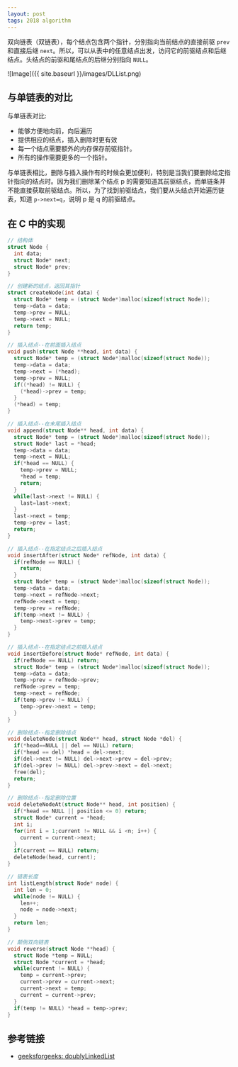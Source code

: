 ```yaml
---
layout: post
tags: 2018 algorithm
---
```

双向链表（双链表），每个结点包含两个指针，分别指向当前结点的直接前驱 `prev` 和直接后继 `next`。所以，可以从表中的任意结点出发，访问它的前驱结点和后继结点。头结点的前驱和尾结点的后继分别指向 `NULL`。

![Image]({{ site.baseurl }}/images/DLList.png)

## 与单链表的对比

与单链表对比:

- 能够方便地向前，向后遍历
- 提供相应的结点，插入删除时更有效
- 每一个结点需要额外的内存保存前驱指针。
- 所有的操作需要更多的一个指针。

与单链表相比，删除与插入操作有的时候会更加便利，特别是当我们要删除给定指针指向的结点时。因为我们删除某个结点 p 的需要知道其前驱结点，而单链条并不能直接获取前驱结点。所以，为了找到前驱结点，我们要从头结点开始遍历链表，知道 `p->next=q`，说明 p 是 q 的前驱结点。

## 在 C 中的实现

```C
// 结构体
struct Node {
  int data;
  struct Node* next;
  struct Node* prev;
}
```

```C
// 创建新的结点，返回其指针
struct createNode(int data) {
  struct Node* temp = (struct Node*)malloc(sizeof(struct Node));
  temp->data = data;
  temp->prev = NULL;
  temp->next = NULL;
  return temp;
}
```

```C
// 插入结点--在前面插入结点
void push(struct Node **head, int data) {
  struct Node* temp = (struct Node*)malloc(sizeof(struct Node));
  temp->data = data;
  temp->next = (*head);
  temp->prev = NULL;
  if((*head) != NULL) {
    (*head)->prev = temp;
  }
  (*head) = temp;
}
```

```C
// 插入结点--在末尾插入结点
void append(struct Node** head, int data) {
  struct Node* temp = (struct Node*)malloc(sizeof(struct Node));
  struct Node* last = *head;
  temp->data = data;
  temp->next = NULL;
  if(*head == NULL) {
    temp->prev = NULL;
    *head = temp;
    return;
  }
  while(last->next != NULL) {
    last=last->next;
  }
  last->next = temp;
  temp->prev = last;
  return;
}
```

```C
// 插入结点--在指定结点之后插入结点
void insertAfter(struct Node* refNode, int data) {
  if(refNode == NULL) {
    return;
  }
  struct Node* temp = (struct Node*)malloc(sizeof(struct Node));
  temp->data = data;
  temp->next = refNode->next;
  refNode->next = temp;
  temp->prev = refNode;
  if(temp->next != NULL) {
    temp->next->prev = temp;
  }
}
```

```C
// 插入结点--在指定结点之前插入结点
void insertBefore(struct Node* refNode, int data) {
  if(refNode == NULL) return;
  struct Node* temp = (struct Node*)malloc(sizeof(struct Node));
  temp->data = data;
  temp->prev = refNode->prev;
  refNode->prev = temp;
  temp->next = refNode;
  if(temp->prev != NULL) {
    temp->prev->next = temp;
  }
}
```

```C
// 删除结点--指定删除结点
void deleteNode(struct Node** head, struct Node *del) {
  if(*head==NULL || del == NULL) return;
  if(*head == del) *head = del->next;
  if(del->next != NULL) del->next->prev = del->prev;
  if(del->prev != NULL) del->prev->next = del->next;
  free(del);
  return;
}
```

```C
// 删除结点--指定删除位置
void deleteNodeAt(struct Node** head, int position) {
  if(*head == NULL || position <= 0) return;
  struct Node* current = *head;
  int i;
  for(int i = 1;current != NULL && i <n; i++) {
    current = current->next;
  }
  if(current == NULL) return;
  deleteNode(head, current);
}
```

```C
// 链表长度
int listLength(struct Node* node) {
  int len = 0;
  while(node != NULL) {
    len++;
    node = node->next;
  }
  return len;
}
```

```C
// 颠倒双向链表
void reverse(struct Node **head) {
  struct Node *temp = NULL;
  struct Node *current = *head;
  while(current != NULL) {
    temp = current->prev;
    current->prev = current->next;
    current->next = temp;
    current = current->prev;
  }
  if(temp != NULL) *head = temp->prev;
}
```

## 参考链接

- [geeksforgeeks: doublyLinkedList](https://www.geeksforgeeks.org/data-structures/linked-list/#doublyLinkedList)
